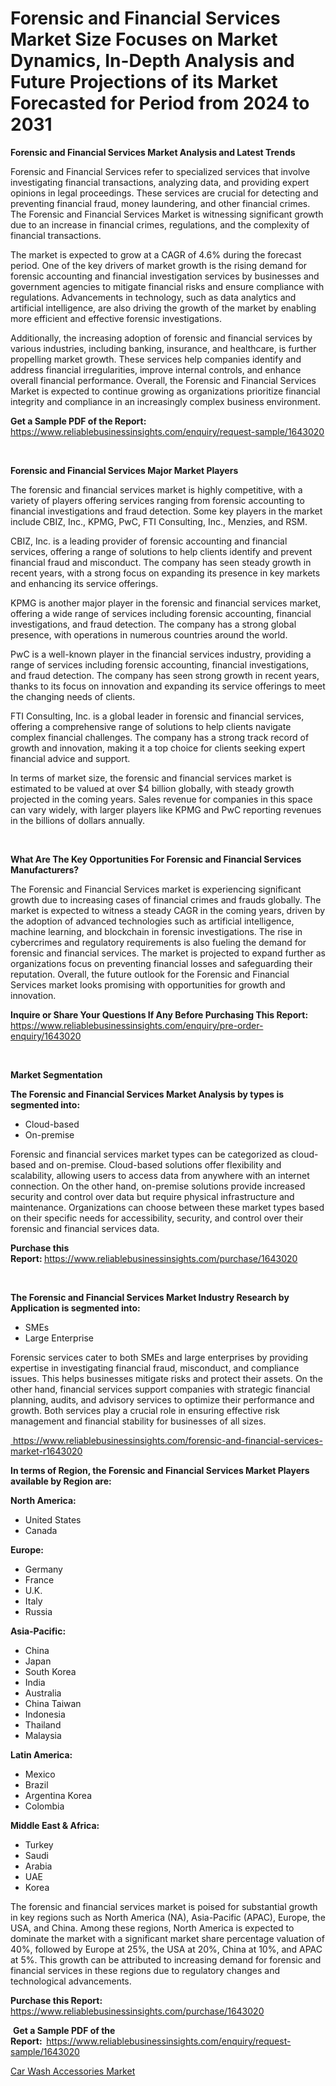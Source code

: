 <p><h1>Forensic and Financial Services Market Size Focuses on Market Dynamics, In-Depth Analysis and Future Projections of its Market Forecasted for Period from 2024 to 2031</h1></p><p><strong>Forensic and Financial Services Market Analysis and Latest Trends</strong></p>
<p><p>Forensic and Financial Services refer to specialized services that involve investigating financial transactions, analyzing data, and providing expert opinions in legal proceedings. These services are crucial for detecting and preventing financial fraud, money laundering, and other financial crimes. The Forensic and Financial Services Market is witnessing significant growth due to an increase in financial crimes, regulations, and the complexity of financial transactions.</p><p>The market is expected to grow at a CAGR of 4.6% during the forecast period. One of the key drivers of market growth is the rising demand for forensic accounting and financial investigation services by businesses and government agencies to mitigate financial risks and ensure compliance with regulations. Advancements in technology, such as data analytics and artificial intelligence, are also driving the growth of the market by enabling more efficient and effective forensic investigations.</p><p>Additionally, the increasing adoption of forensic and financial services by various industries, including banking, insurance, and healthcare, is further propelling market growth. These services help companies identify and address financial irregularities, improve internal controls, and enhance overall financial performance. Overall, the Forensic and Financial Services Market is expected to continue growing as organizations prioritize financial integrity and compliance in an increasingly complex business environment.</p></p>
<p><strong>Get a Sample PDF of the Report:&nbsp;</strong> <a href="https://www.reliablebusinessinsights.com/enquiry/request-sample/1643020">https://www.reliablebusinessinsights.com/enquiry/request-sample/1643020</a></p>
<p>&nbsp;</p>
<p><strong>Forensic and Financial Services Major Market Players</strong></p>
<p><p>The forensic and financial services market is highly competitive, with a variety of players offering services ranging from forensic accounting to financial investigations and fraud detection. Some key players in the market include CBIZ, Inc., KPMG, PwC, FTI Consulting, Inc., Menzies, and RSM.</p><p>CBIZ, Inc. is a leading provider of forensic accounting and financial services, offering a range of solutions to help clients identify and prevent financial fraud and misconduct. The company has seen steady growth in recent years, with a strong focus on expanding its presence in key markets and enhancing its service offerings.</p><p>KPMG is another major player in the forensic and financial services market, offering a wide range of services including forensic accounting, financial investigations, and fraud detection. The company has a strong global presence, with operations in numerous countries around the world.</p><p>PwC is a well-known player in the financial services industry, providing a range of services including forensic accounting, financial investigations, and fraud detection. The company has seen strong growth in recent years, thanks to its focus on innovation and expanding its service offerings to meet the changing needs of clients.</p><p>FTI Consulting, Inc. is a global leader in forensic and financial services, offering a comprehensive range of solutions to help clients navigate complex financial challenges. The company has a strong track record of growth and innovation, making it a top choice for clients seeking expert financial advice and support.</p><p>In terms of market size, the forensic and financial services market is estimated to be valued at over $4 billion globally, with steady growth projected in the coming years. Sales revenue for companies in this space can vary widely, with larger players like KPMG and PwC reporting revenues in the billions of dollars annually.</p></p>
<p>&nbsp;</p>
<p><strong>What Are The Key Opportunities For Forensic and Financial Services Manufacturers?</strong></p>
<p><p>The Forensic and Financial Services market is experiencing significant growth due to increasing cases of financial crimes and frauds globally. The market is expected to witness a steady CAGR in the coming years, driven by the adoption of advanced technologies such as artificial intelligence, machine learning, and blockchain in forensic investigations. The rise in cybercrimes and regulatory requirements is also fueling the demand for forensic and financial services. The market is projected to expand further as organizations focus on preventing financial losses and safeguarding their reputation. Overall, the future outlook for the Forensic and Financial Services market looks promising with opportunities for growth and innovation.</p></p>
<p><strong>Inquire or Share Your Questions If Any Before Purchasing This Report:</strong> <a href="https://www.reliablebusinessinsights.com/enquiry/pre-order-enquiry/1643020">https://www.reliablebusinessinsights.com/enquiry/pre-order-enquiry/1643020</a></p>
<p>&nbsp;</p>
<p><strong>Market Segmentation</strong></p>
<p><strong>The Forensic and Financial Services Market Analysis by types is segmented into:</strong></p>
<p><ul><li>Cloud-based</li><li>On-premise</li></ul></p>
<p><p>Forensic and financial services market types can be categorized as cloud-based and on-premise. Cloud-based solutions offer flexibility and scalability, allowing users to access data from anywhere with an internet connection. On the other hand, on-premise solutions provide increased security and control over data but require physical infrastructure and maintenance. Organizations can choose between these market types based on their specific needs for accessibility, security, and control over their forensic and financial services data.</p></p>
<p><strong>Purchase this Report:&nbsp;</strong><a href="https://www.reliablebusinessinsights.com/purchase/1643020">https://www.reliablebusinessinsights.com/purchase/1643020</a></p>
<p>&nbsp;</p>
<p><strong>The Forensic and Financial Services Market Industry Research by Application is segmented into:</strong></p>
<p><ul><li>SMEs</li><li>Large Enterprise</li></ul></p>
<p><p>Forensic services cater to both SMEs and large enterprises by providing expertise in investigating financial fraud, misconduct, and compliance issues. This helps businesses mitigate risks and protect their assets. On the other hand, financial services support companies with strategic financial planning, audits, and advisory services to optimize their performance and growth. Both services play a crucial role in ensuring effective risk management and financial stability for businesses of all sizes.</p></p>
<p><a href="https://www.reliablebusinessinsights.com/forensic-and-financial-services-market-r1643020">&nbsp;https://www.reliablebusinessinsights.com/forensic-and-financial-services-market-r1643020</a></p>
<p><strong>In terms of Region, the Forensic and Financial Services Market Players available by Region are:</strong></p>
<p>
    <p> <strong> North America: </strong>
        <ul>
            <li>United States</li>
            <li>Canada</li>
        </ul>
        </p> 
    <p> <strong> Europe: </strong>
        <ul>
            <li>Germany</li>
            <li>France</li>
            <li>U.K.</li>
            <li>Italy</li>
            <li>Russia</li>
        </ul>
        </p> 
    <p> <strong> Asia-Pacific: </strong>
        <ul>
            <li>China</li>
            <li>Japan</li>
            <li>South Korea</li>
            <li>India</li>
            <li>Australia</li>
            <li>China Taiwan</li>
            <li>Indonesia</li>
            <li>Thailand</li>
            <li>Malaysia</li>
        </ul>
        </p> 
    <p> <strong> Latin America: </strong>
        <ul>
            <li>Mexico</li>
            <li>Brazil</li>
            <li>Argentina Korea</li>
            <li>Colombia</li>
        </ul>
        </p> 
    <p> <strong> Middle East & Africa: </strong>
        <ul>
            <li>Turkey</li>
            <li>Saudi</li>
            <li>Arabia</li>
            <li>UAE</li>
            <li>Korea</li>
        </ul>
    </p>
    </p>
<p><p>The forensic and financial services market is poised for substantial growth in key regions such as North America (NA), Asia-Pacific (APAC), Europe, the USA, and China. Among these regions, North America is expected to dominate the market with a significant market share percentage valuation of 40%, followed by Europe at 25%, the USA at 20%, China at 10%, and APAC at 5%. This growth can be attributed to increasing demand for forensic and financial services in these regions due to regulatory changes and technological advancements.</p></p>
<p><strong>Purchase this Report: </strong><a href="https://www.reliablebusinessinsights.com/purchase/1643020">https://www.reliablebusinessinsights.com/purchase/1643020</a></p>
<p>&nbsp;<strong>Get a Sample PDF of the Report:&nbsp;&nbsp;</strong><a href="https://www.reliablebusinessinsights.com/enquiry/request-sample/1643020">https://www.reliablebusinessinsights.com/enquiry/request-sample/1643020</a></p>
<p><strong></strong></p>
<p><p><a href="https://view.publitas.com/reportprime-1/insights-into-the-car-wash-accessories-industry-market-financial-status-market-size-and-revenue-analysis-up-to-2031/">Car Wash Accessories Market</a></p></p>